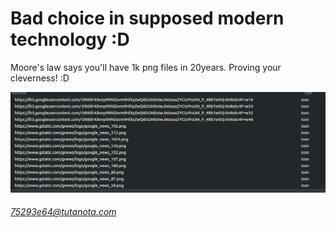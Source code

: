 # Bad choice in supposed modern technology :D

Moore's law says you'll have 1k png files in 20years. Proving your cleverness! :D

![lol](img/with_svg_one_file_do_it_all.png)

###### 75293e64@tutanota.com

